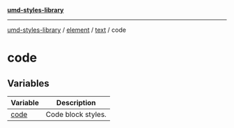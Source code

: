[**umd-styles-library**](../../../../../README.md)

***

[umd-styles-library](../../../../../modules.md) / [element](../../../../README.md) / [text](../../README.md) / code

# code

## Variables

| Variable | Description |
| ------ | ------ |
| [code](variables/code.md) | Code block styles. |
